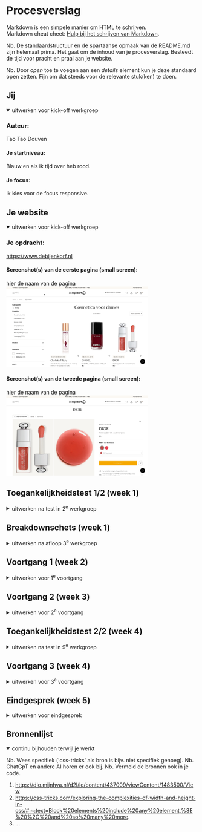 # Procesverslag
Markdown is een simpele manier om HTML te schrijven.  
Markdown cheat cheet: [Hulp bij het schrijven van Markdown](https://github.com/adam-p/markdown-here/wiki/Markdown-Cheatsheet).

Nb. De standaardstructuur en de spartaanse opmaak van de README.md zijn helemaal prima. Het gaat om de inhoud van je procesverslag. Besteedt de tijd voor pracht en praal aan je website.

Nb. Door *open* toe te voegen aan een *details* element kun je deze standaard open zetten. Fijn om dat steeds voor de relevante stuk(ken) te doen.





## Jij

<details open>
  <summary>uitwerken voor kick-off werkgroep</summary>

  ### Auteur:
  Tao Tao Douven

  #### Je startniveau:
  Blauw en als ik tijd over heb rood.

  #### Je focus:
  Ik kies voor de focus responsive.
 
</details>





## Je website

<details open>
  <summary>uitwerken voor kick-off werkgroep</summary>

  ### Je opdracht:
  https://www.debijenkorf.nl 

  #### Screenshot(s) van de eerste pagina (small screen): 
  hier de naam van de pagina  
  <img src="images/cosmetica.jpeg" width="375px" alt="De pagina van alle cosmetica producten dames.">

  #### Screenshot(s) van de tweede pagina (small screen):
  hier de naam van de pagina  
  <img src="images/detail.jpeg" width="375px" alt="omschrijving van de pagina">
 
</details>



## Toegankelijkheidstest 1/2 (week 1)

<details>
  <summary>uitwerken na test in 2<sup>e</sup> werkgroep</summary>

  ### Bevindingen
  Lijst met je bevindingen die in de test naar voren kwamen:

  Content:
  - Bij het valideren van de html code zaten er veel fouten in de code.

  Keyboard:
  - bij het kopje keyboard had ik alles no, omdat ik nog niet met keyboard accesability bezig ben geweest.

  Mobile touch:
  - Nog niet rekening gehouden met horizontal scrolling.
  - Buttons zijn nog niet goed gesized.
  - Plaatsing van links is nog niet goed.

  Heading:
  - Was alles goed.

  List:
  - Was alles goed.

  Images:
  - Geen rekening gehouden met attribute values.

  Media:
  - Bij mij niet van toepassing, omdat mijn website geen media bevat.

  Controlls:
  - Links zijn nog niet reconisable als links.
  - Controls hebben geen :focused state.
  - Ik heb nog geen skip links.

  Appearance:
  - Ik heb geen light/dark mode.
  - High contrast mode is niet gesuport.
  - Text kan je niet tot 200% doen.

  Animation:
  - Nog niet van toepassing.

  Color contrast:
  - Bij sommige foto's is er sprake van text overlapping. 

</details>



## Breakdownschets (week 1)

<details>
  <summary>uitwerken na afloop 3<sup>e</sup> werkgroep</summary>

  ### de hele pagina: 
  <img src="readme-images/dummy-plaatje.jpg" width="375px" alt="breakdown van de hele pagina">

  ### dynamisch deel (bijv menu): 
  <img src="readme-images/dummy-plaatje.jpg" width="375px" alt="breakdown van een dynamisch deel">

  ### wellicht nog een dynamisch deel (bijv filter): 
  <img src="readme-images/dummy-plaatje.jpg" width="375px" alt="breakdown van nog een dynamisch deel">

</details>





## Voortgang 1 (week 2)

<details>
  <summary>uitwerken voor 1<sup>e</sup> voortgang</summary>

  ### Stand van zaken
  hier dit ging goed & dit was lastig (neem ook screenshots op van delen van je website en code)

   Ik ben in week 1 begonnen met eerst de navigatie balk te maken. Toen heb ik flexbox gebruikt om de list itemns naast elkaar en ruimte 
   tussen elkaar te plaatsen. Dat lukte eerst niet omdat ik niet de juiste parents en childrens heb aangesproken. Nadat ik dat wel 
   had gedaan is het gelukt. Het lukt mij niet om het midden stuk met alle cosmetica itemns naast elkaar in rijen te plaatsen. Ik probeerde 
   met flex de itemns goed naast en onder elkaar te krijgen, maar het lukte alleen om de binnen de itemns zelf de foto en de tekst goed onder 
   elkaar te plaatsen. 

   Ik ga nu aan de slag met grid. Ik doe display grid op de body en maak 2 columns (voor in de main bij de filter optie en de cosmetica itmens) en maak 3 rows (voor de header, 
   de filter + cosmetica itemns en de navigatie).  

  Soms werkte sommige styles die ik in de css heb aangegeven niet, maar dat kwam omdat ik de verkeerde css selector had gebruikt of 
  het verkeerde element had geselecteerd. Door itemns achtergrond kleur te geven kon ik zien hoeveel ruimte het in beslag nam en waar hij stond. 

  Door een schema te tekenen met hoe ik de grid binnen elk onderdeel wil hebben, kon ik heel makkelijk en georganiseerd itemns op de 
  juiste manier plaatsen binnen grids. 

  Ook heb ik boven elk stukje css commands gezet met waarvoor de code bedoeld is om overzicht te geven. En heb ik met commands 
  aangegeven binnen de css welke styling voor de body, header, main en footer bedoeld zijn. Dit hielp mij om code sneller terug te vinden. 

  De rows in de grid namen waaren allemaal te hoog. ik had margin: 0; en padding:0; gebruikt maar dat werkte niet. Na het opzoeken op het internet kwam ik erachter dat je hight: fit-   content; kunt gebruiken om ervoor te zorgen dat de hoogte de ruimte van de content inneemt. Nu was de header goed, maar body neemt teveel ruimte in. Door de parents een specifieke    height te geven is het gelukt. 

  De eerste pagina heeft een goed structuur en ga nu door naar begin maken van tweede pagina.

  De pagina van de index.html werkte niet meer. Ik denk dat ik komt omdat ik de footer en header allebei de klassen heb gegeven en een van de twee pagina's de verkeerde class naam      heb gebruikt. En uiteindelijk in de inspector kwamen de stijlen van de footer en header niet bij de inspector. die twee klasses bij het stijlen weg gehaalt en alles werkt. 
  Nu staat de footer bij index.html staat niet goed, maar footer diorlipoil.html wel.

  height op footer main header weg halen, kijken wat het probleem is. 

  ### Agenda voor meeting
  samen met je groepje opstellen

  | student 1      | student 2          | student 3    | student 4        |
  | ---            | ---                | ---          | ---              |
  | hoe ik mijn    | Ik ook hoe ik mijn | Hoe ik de    | feedback         |
  | navigatie goed | navigatie kan      | afbeeldingen |                  |
  | kan stylen     | stylen             | plaatsen     |                  |


  ### Verslag van meeting
  hier na afloop snel de uitkomsten van de meeting vastleggen

  - Geef foto's/elementen een achtergrond kleur want dan kan je goed zien hoe dingen staan geplaatst. 
  - Je kan grid goed gebruiken als je elementen wilt positioneren. 
  - Je kan je pagina opdelen met behulp van een grid en binnen die grid elementen weer grid van maken of bv ul's plaatsen.

</details>





## Voortgang 2 (week 3)

<details>
  <summary>uitwerken voor 2<sup>e</sup> voortgang</summary>

  ### Stand van zaken
  hier dit ging goed & dit was lastig (neem ook screenshots op van delen van je website en code)

  Ik ga in week 3 begin nu bezig met media queries om elk verschillend grote scherm anders te stijlen. Daarna ga ik nog een nav, karosel, maken die je navigeert door de pagina heen waar je je op het moment plaats vind, met behulp van een form en input checkbox. 

In de footer staat van de tekst rijen de tweede rij niet netjes onder elkaar. Waarschijnlijk wordt hij gestyled door andere code en hierdoor heb ik hem een display:block; gegeven zodat hij wel goed staat.  

Voor het karosel, navigatie, bij de main in cosmeticapagina zijn bij de "buttons" de pijltjes als je hem in en uit klikt hetzelfde. Ik ga dat veranderen door dat als je de lijst uit klikt het pijltje naar boven wijst zodat het duidelijk word dat je hem weer terug kan klappen. Met deze video heb ik de button met een image gestijlt: https://dlo.mijnhva.nl/d2l/le/content/437009/viewContent/1483500/View 




  ### Agenda voor meeting
  samen met je groepje opstellen

  | student 1      | student 2          | student 3    | student 4        |
  | ---            | ---                | ---          | ---              |
  | Hoe ik een     | feedback           | feedback     | feedback         |
  | element goed   |                    |              |                  |
  | kan plaatsen   |                    |              |                  |


  ### Verslag van meeting
  hier na afloop snel de uitkomsten van de meeting vastleggen

  - Zorg dat je nu al ook gaat kijken naar accesability
  - 
  - 

</details>





## Toegankelijkheidstest 2/2 (week 4)

<details>
  <summary>uitwerken na test in 9<sup>e</sup> werkgroep</summary>

  ### Bevindingen
  Lijst met je bevindingen die in de test naar voren kwamen (geef ook aan wat er verbeterd is):

  Content:
  - Er zitten geen fouten meer in de html code dus het valideren ging goed en voor alles bij content had ik een yes.

  Keyboard:
  - Ik ben mij nogsteeds niet bezig gaan houden met keyboaard accesability dus bij het kopje keyboard heb ik niet zoals bij test 1 alles no.

  Mobile touch:
  - Ook nu heb ik nog niet rekening gehouden met horizontal scrolling.
  - Buttons zijn nu tijdens test 2 wel goed gesized dus hier is deze wel yes op geantwoord.
  - Plaatsing van links is nogsteeds nog niet goed.

  Heading:
  - Was alles goed.

  List:
  - Was alles goed.

  Images:
  - Ik heb nu wel rekening gehouden met attribute values voor de images dus hier is yes op geantwoord. 

  Media:
  - Bij mij niet van toepassing, omdat mijn website geen media bevat.

  Controlls:
  - Nu zijn Links zijn nogsteeds niet reconisable als links.
  - Nu hebben controls ook geen :focused state.
  - Ik heb nogsteeds geen skip links.

  Appearance:
  - Bij test 2 heb ik ook nog geen light/dark mode.
  - High contrast mode is nu ook nog niet gesuport.
  - Text kan je weer niet tot 200% doen.

  Animation:
  - Nog niet van toepassing.

  Color contrast:
  - Er is nu nogsteeds sprake van dat sommige foto's is er sprake van text overlapping. 

</details>





## Voortgang 3 (week 4)

<details>
  <summary>uitwerken voor 3<sup>e</sup> voortgang</summary>

  ### Stand van zaken
  hier dit ging goed & dit was lastig (neem ook screenshots op van delen van je website en code)


  ### Agenda voor meeting
  samen met je groepje opstellen

  | student 1      | student 2          | student 3    | student 4        |
  | ---            | ---                | ---          | ---              |
  | feedback       | feedback           | feedback     |  feedback        |
  |                |                    |              |                  |
  |                |                    |              |                  |


  ### Verslag van meeting
  hier na afloop snel de uitkomsten van de meeting vastleggen

  - 

</details>





## Eindgesprek (week 5)

<details>
  <summary>uitwerken voor eindgesprek</summary>

  ### Je uitkomst - karakteristiek screenshots:
  <img src="readme-images/dummy-plaatje.jpg" width="375px" alt="uitomst opdracht 1">


  ### Dit ging goed/Heb ik geleerd: 
  Korte omschrijving met plaatjes

  <img src="readme-images/dummy-plaatje.jpg" width="375px" alt="top">


  ### Dit was lastig/Is niet gelukt:
  Korte omschrijving met plaatjes

  <img src="readme-images/dummy-plaatje.jpg" width="375px" alt="bummer">
</details>





## Bronnenlijst

<details open>
  <summary>continu bijhouden terwijl je werkt</summary>

  Nb. Wees specifiek ('css-tricks' als bron is bijv. niet specifiek genoeg). 
  Nb. ChatGpT en andere AI horen er ook bij.
  Nb. Vermeld de bronnen ook in je code.

  1. https://dlo.mijnhva.nl/d2l/le/content/437009/viewContent/1483500/View
  2. https://css-tricks.com/exploring-the-complexities-of-width-and-height-in-css/#:~:text=Block%20elements%20include%20any%20element,%3E%20%2C%20and%20so%20many%20more.
  3. ...

</details>
